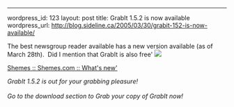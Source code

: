 --- 
wordpress_id: 123
layout: post
title: GrabIt 1.5.2 is now available
wordpress_url: http://blog.sideline.ca/2005/03/30/grabit-152-is-now-available/

<p>The best newsgroup reader available has a new version available (as of March 28th).  Did I mention that GrabIt is also free' <img src="http://my.aream.ca/blogs/images/smile19.gif" /></p>
<p><a href="http://www.shemes.com/">Shemes :: Shemes.com :: What's new'</a></p>
<p><em>GrabIt 1.5.2 is out for your grabbing pleasure!<br /><br />Go to the download section to Grab your copy of GrabIt now! </em></p>
